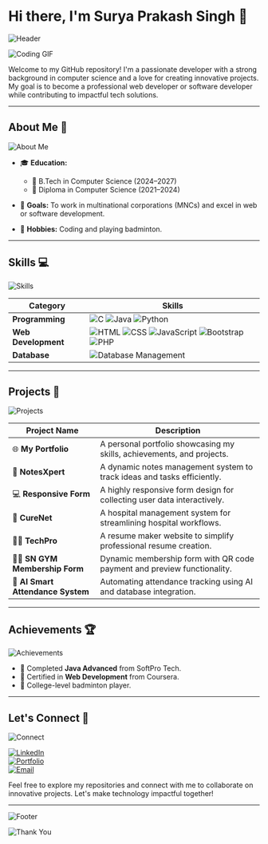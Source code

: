 # Hi there, I'm Surya Prakash Singh 👋

![Header](https://img.shields.io/badge/-Welcome%20to%20my%20GitHub-lightgrey?style=for-the-badge&logo=github&logoColor=white)

![Coding GIF](https://media.giphy.com/media/qgQUggAC3Pfv687qPC/giphy.gif)

Welcome to my GitHub repository! I'm a passionate developer with a strong background in computer science and a love for creating innovative projects. My goal is to become a professional web developer or software developer while contributing to impactful tech solutions.

---

## About Me 🌟

![About Me](https://img.shields.io/badge/-About%20Me-blueviolet?style=for-the-badge&logo=aboutdotme)

- 🎓 **Education:**
  - 📘 B.Tech in Computer Science (2024–2027)
  - 📙 Diploma in Computer Science (2021–2024)

- 🚀 **Goals:** To work in multinational corporations (MNCs) and excel in web or software development.

- 🏸 **Hobbies:** Coding and playing badminton.

---

## Skills 💻

![Skills](https://img.shields.io/badge/-Skills-green?style=for-the-badge&logo=codeforces&logoColor=white)

| **Category**       | **Skills**                                                                                  |
|---------------------|--------------------------------------------------------------------------------------------|
| **Programming**     | ![C](https://img.shields.io/badge/-C-blue?style=flat-square) ![Java](https://img.shields.io/badge/-Java-orange?style=flat-square) ![Python](https://img.shields.io/badge/-Python-blue?style=flat-square) |
| **Web Development** | ![HTML](https://img.shields.io/badge/-HTML-orange?style=flat-square) ![CSS](https://img.shields.io/badge/-CSS-blue?style=flat-square) ![JavaScript](https://img.shields.io/badge/-JavaScript-yellow?style=flat-square) ![Bootstrap](https://img.shields.io/badge/-Bootstrap-purple?style=flat-square) ![PHP](https://img.shields.io/badge/-PHP-blueviolet?style=flat-square) |
| **Database**        | ![Database Management](https://img.shields.io/badge/-Database%20Management-green?style=flat-square) |

---

## Projects 🚧

![Projects](https://img.shields.io/badge/-Projects-ff69b4?style=for-the-badge&logo=google-lighthouse&logoColor=white)

| Project Name                          | Description                                                                 |
|---------------------------------------|-----------------------------------------------------------------------------|
| 🌐 **My Portfolio**                  | A personal portfolio showcasing my skills, achievements, and projects.     |
| 📝 **NotesXpert**                    | A dynamic notes management system to track ideas and tasks efficiently.    |
| 💻 **Responsive Form**               | A highly responsive form design for collecting user data interactively.     |
| 🏥 **CureNet**                       | A hospital management system for streamlining hospital workflows.          |
| 👨‍💻 **TechPro**                     | A resume maker website to simplify professional resume creation.            |
| 🏋️‍♂️ **SN GYM Membership Form** | Dynamic membership form with QR code payment and preview functionality.    |
| 🤖 **AI Smart Attendance System**    | Automating attendance tracking using AI and database integration.           |

---

## Achievements 🏆

![Achievements](https://img.shields.io/badge/-Achievements-yellowgreen?style=for-the-badge&logo=hackthebox&logoColor=white)

- 🏅 Completed **Java Advanced** from SoftPro Tech.
- 🏅 Certified in **Web Development** from Coursera.
- 🏸 College-level badminton player.

---

## Let's Connect 🤝

![Connect](https://img.shields.io/badge/-Let's%20Connect-lightblue?style=for-the-badge&logo=connectdevelop&logoColor=white)

[![LinkedIn](https://img.shields.io/badge/-LinkedIn-blue?style=for-the-badge&logo=Linkedin&logoColor=white)](https://www.linkedin.com/in/suryaprakashsingh96/)  
[![Portfolio](https://img.shields.io/badge/-Portfolio-brightgreen?style=for-the-badge&logo=About.me&logoColor=white)](https://suryaprakashsingh.netlify.app/)  
[![Email](https://img.shields.io/badge/-Email-red?style=for-the-badge&logo=Gmail&logoColor=white)](mailto:surya9792844645@gmail.com)

Feel free to explore my repositories and connect with me to collaborate on innovative projects. Let's make technology impactful together!

---

![Footer](https://img.shields.io/badge/-Happy%20Coding!-brightorange?style=for-the-badge&logo=smile&logoColor=white)

![Thank You](https://media.giphy.com/media/3oEjI6SIIHBdRxXI40/giphy.gif)
